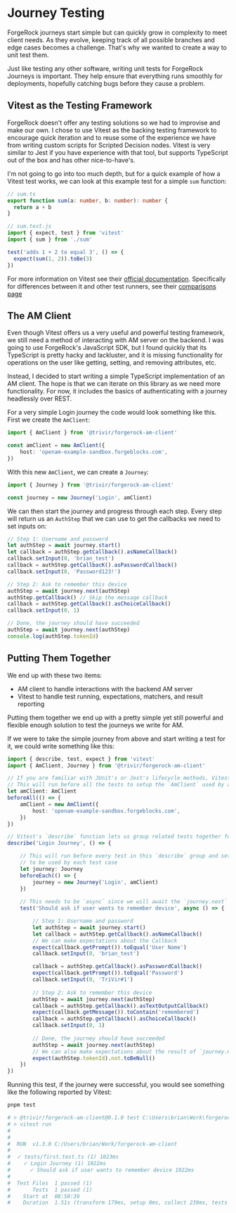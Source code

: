# Journey Testing

ForgeRock journeys start simple but can quickly grow in complexity to meet client needs. As they evolve, keeping track of all possible branches and edge cases becomes a challenge. That's why we wanted to create a way to unit test them.

Just like testing any other software, writing unit tests for ForgeRock Journeys is important. They help ensure that everything runs smoothly for deployments, hopefully catching bugs before they cause a problem.

## Vitest as the Testing Framework

ForgeRock doesn't offer any testing solutions so we had to improvise and make our own. I chose to use Vitest as the backing testing framework to encourage quick iteration and to reuse some of the experience we have from writing custom scripts for Scripted Decision nodes. Vitest is very similar to Jest if you have experience with that tool, but supports TypeScript out of the box and has other nice-to-have's.

I'm not going to go into too much depth, but for a quick example of how a Vitest test works, we can look at this example test for a simple `sum` function:

```ts
// sum.ts
export function sum(a: number, b: number): number {
  return a + b
}
```

```ts
// sum.test.js
import { expect, test } from 'vitest'
import { sum } from './sum'

test('adds 1 + 2 to equal 3', () => {
  expect(sum(1, 2)).toBe(3)
})
```

For more information on Vitest see their [official documentation](https://vitest.dev/). Specifically for differences between it and other test runners, see their [comparisons page](https://vitest.dev/guide/comparisons.html)

## The AM Client

Even though Vitest offers us a very useful and powerful testing framework, we still need a method of interacting with AM server on the backend. I was going to use ForgeRock's JavaScript SDK, but I found quickly that its TypeScript is pretty hacky and lackluster, and it is missing functionality for operations on the user like getting, setting, and removing attributes, etc.

Instead, I decided to start writing a simple TypeScript implementation of an AM client. The hope is that we can iterate on this library as we need more functionality. For now, it includes the basics of authenticating with a journey headlessly over REST.

For a very simple Login journey the code would look something like this. First we create the `AmClient`:

```ts
import { AmClient } from '@trivir/forgerock-am-client'

const amClient = new AmClient({
	host: 'openam-example-sandbox.forgeblocks.com',
})
```

With this new `AmClient`, we can create a `Journey`:

```ts
import { Journey } from '@trivir/forgerock-am-client'

const journey = new Journey('Login', amClient)
```

We can then start the journey and progress through each step. Every step will return us an `AuthStep` that we can use to get the callbacks we need to set inputs on:

```ts
// Step 1: Username and password
let authStep = await journey.start()
let callback = authStep.getCallback().asNameCallback()
callback.setInput(0, 'brian_test')
callback = authStep.getCallbacK().asPasswordCallback()
callback.setInput(0, 'Password123!')

// Step 2: Ask to remember this device
authStep = await journey.next(authStep)
authStep.getCallback() // Skip the message callback
callback = authStep.getCallback().asChoiceCallback()
callback.setInput(0, 1)

// Done, the journey should have succeeded
authStep = await journey.next(authStep)
console.log(authStep.tokenId)
```

## Putting Them Together

We end up with these two items:

- AM client to handle interactions with the backend AM server
- Vitest to handle test running, expectations, matchers, and result reporting

Putting them together we end up with a pretty simple yet still powerful and flexible enough solution to test the journeys we write for AM.

If we were to take the simple journey from above and start writing a test for it, we could write something like this:

```ts
import { describe, test, expect } from 'vitest'
import { AmClient, Journey } from '@trivir/forgerock-am-client'

// If you are familiar with JUnit's or Jest's lifecycle methods, Vitest has the same
// This will run before all the tests to setup the `AmClient` used by all the tests
let amClient: AmClient
beforeAll(() => {
	amClient = new AmClient({
		host: 'openam-example-sandbox.forgeblocks.com',
	})
})

// Vitest's `describe` function lets us group related tests together for reporting
describe('Login Journey', () => {

	// This will run before every test in this `describe` group and setup a `Journey`
	// to be used by each test case
	let journey: Journey
	beforeEach(() => {
		journey = new Journey('Login', amClient)
	})
	
	// This needs to be `async` since we will await the `journey.next` 
	test('Should ask if user wants to remember device', async () => {

		// Step 1: Username and password
		let authStep = await journey.start()
        let callback = authStep.getCallback().asNameCallback()
		// We can make expectations about the Callback
        expect(callback.getPrompt()).toEqual('User Name')
        callback.setInput(0, 'brian_test')

        callback = authStep.getCallback().asPasswordCallback()
        expect(callback.getPrompt()).toEqual('Password')
        callback.setInput(0, 'TriVir#1')
		
		// Step 2: Ask to remember this device
        authStep = await journey.next(authStep)
        callback = authStep.getCallback().asTextOutputCallback()
        expect(callback.getMessage()).toContain('remembered')
        callback = authStep.getCallback().asChoiceCallback()
        callback.setInput(0, 1)
		
		// Done, the journey should have succeeded
		authStep = await journey.next(authStep)
		// We can also make expectations about the result of `journey.next`
		expect(authStep.tokenId).not.toBeNull()
	})
})
```

Running this test, if the journey were successful, you would see something like the following reported by Vitest:

```sh
pnpm test

# > @trivir/forgerock-am-client@0.1.0 test C:\Users\brian\Work\forgerock-am-client
# > vitest run
# 
# 
#  RUN  v1.3.0 C:/Users/brian/Work/forgerock-am-client
# 
#  ✓ tests/first.test.ts (1) 1023ms
#    ✓ Login Journey (1) 1022ms
#      ✓ Should ask if user wants to remember device 1022ms
# 
#  Test Files  1 passed (1)
#       Tests  1 passed (1)
#    Start at  08:50:39
#    Duration  1.51s (transform 179ms, setup 0ms, collect 239ms, tests 1.02s, environment 0ms, prepare 84ms)

```
